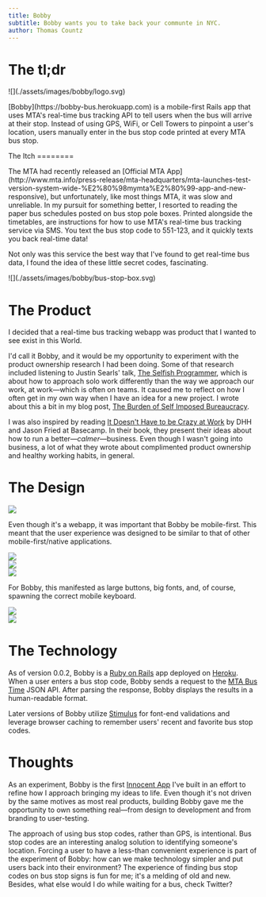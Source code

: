 ```yaml
---
title: Bobby
subtitle: Bobby wants you to take back your communte in NYC.
author: Thomas Countz
---
```


The tl;dr
=========

<div class="row">
  <div class="col-2">
  ![](./assets/images/bobby/logo.svg)
  </div>

  <div class="col-10">
  <p>
  [Bobby](https://bobby-bus.herokuapp.com) is a mobile-first Rails app
  that uses MTA's real-time bus tracking API to tell users when the bus
  will arrive at their stop. Instead of using GPS, WiFi, or Cell Towers to
  pinpoint a user's location, users manually enter in the bus stop code
  printed at every MTA bus stop.
  </p>
  </div>
</div>
The Itch
========

<div class="row">
<div class="col-8">
  <p>
  The MTA had recently released an [Official MTA
  App](http://www.mta.info/press-release/mta-headquarters/mta-launches-test-version-system-wide-%E2%80%98mymta%E2%80%99-app-and-new-responsive),
  but unfortunately, like most things MTA, it was slow and unreliable. In
  my pursuit for something better, I resorted to reading the paper bus
  schedules posted on bus stop pole boxes. Printed alongside the
  timetables, are instructions for how to use MTA's real-time bus tracking
  service via SMS. You text the bus stop code to 551-123, and it quickly
  texts you back real-time data!
  </p>

  <p>
  Not only was this service the best way that I've found to get real-time
  bus data, I found the idea of these little secret codes, fascinating.
  </p>
</div>

<div class="col-4">
  ![](./assets/images/bobby/bus-stop-box.svg)
</div>
</div>

The Product
===========

I decided that a real-time bus tracking webapp was product that I wanted
to see exist in this World.

I'd call it Bobby, and it would be my opportunity to experiment with the
product ownership research I had been doing. Some of that research
included listening to Justin Searls' talk, [The Selfish
Programmer](http://blog.testdouble.com/posts/2019-05-08-the-selfish-programmer),
which is about how to approach solo work differently than the way we
approach our work, at work—which is often on teams. It caused me to
reflect on how I often get in my own way when I have an idea for a new
project. I wrote about this a bit in my blog post, [The Burden of Self
Imposed
Bureaucracy](./2019-05-29-the-burden-of-self-imposed-bureaucracy.html).

I was also inspired by reading [It Doesn't Have to be Crazy at
Work](https://basecamp.com/books/calm) by DHH and Jason Fried at
Basecamp. In their book, they present their ideas about how to run a
better—*calmer*—business. Even though I wasn't going into business, a
lot of what they wrote about complimented product ownership and healthy
working habits, in general.

The Design
==========

![](./assets/images/bobby/colors.svg)

Even though it's a webapp, it was important that Bobby be mobile-first.
This meant that the user experience was designed to be similar to that
of other mobile-first/native applications.

<div class="row">
  <div class="col-4">
  <img src="./assets/images/bobby/logo-v1.svg"/>
  </div>
  <div class="col-4">
  <img src="./assets/images/bobby/logo-v2.svg"/>
  </div>
  <div class="col-4">
  <img src="./assets/images/bobby/logo.svg"/>
  </div>
</div>

For Bobby, this manifested as large buttons, big fonts, and, of course,
spawning the correct mobile keyboard.

<div class="row">
  <div class="col-6">
  <img src="./assets/images/bobby/browser-testing-iphone.svg"/>
  </div>
  <div class="col-6">
  <img src="./assets/images/bobby/mockup-iphone.svg"/>
  </div>
</div>

The Technology
==============

As of version 0.0.2, Bobby is a [Ruby on
Rails](https://rubyonrails.org/) app deployed on
[Heroku](https://heroku.com/). When a user enters a bus stop code, Bobby
sends a request to the [MTA Bus
Time](https://en.wikipedia.org/wiki/MTA_Bus_Time) JSON API. After
parsing the response, Bobby displays the results in a human-readable
format.

Later versions of Bobby utilize [Stimulus](https://stimulusjs.org/) for
font-end validations and leverage browser caching to remember users'
recent and favorite bus stop codes.

Thoughts
========

As an experiment, Bobby is the first [Innocent
App](./2019-05-23-innocent-apps.html) I've built in an effort to refine
how I approach bringing my ideas to life. Even though it's not driven by
the same motives as most real products, building Bobby gave me the
opportunity to own something real—from design to development and from
branding to user-testing.

The approach of using bus stop codes, rather than GPS, is intentional.
Bus stop codes are an interesting analog solution to identifying
someone's location. Forcing a user to have a less-than convenient
experience is part of the experiment of Bobby: how can we make
technology simpler and put users back into their environment? The
experience of finding bus stop codes on bus stop signs is fun for me;
it's a melding of old and new. Besides, what else would I do while
waiting for a bus, check Twitter?
